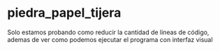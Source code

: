 # piedra_papel_tijera

Solo estamos probando como reducir la cantidad de lineas de código, ademas de ver como podemos ejecutar el programa con interfaz visual